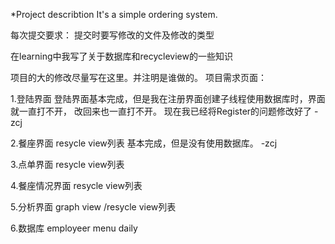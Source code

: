*Project describtion
It's a simple ordering system.

每次提交要求：
提交时要写修改的文件及修改的类型

在learning中我写了关于数据库和recycleview的一些知识


项目的大的修改尽量写在这里。并注明是谁做的。
项目需求页面：



1.登陆界面
登陆界面基本完成，但是我在注册界面创建子线程使用数据库时，界面就一直打不开，
改回来也一直打不开。
现在我已经将Register的问题修改好了   -zcj



2.餐座界面
resycle view列表
基本完成，但是没有使用数据库。 -zcj


3.点单界面
resycle view列表



4.餐座情况界面
resycle view列表



5.分析界面
graph view
/resycle view列表



6.数据库
employeer
menu
daily



